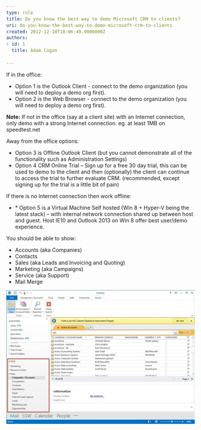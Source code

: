 ```yaml
---
type: rule
title: Do you know the best way to demo Microsoft CRM to clients?
uri: do-you-know-the-best-way-to-demo-microsoft-crm-to-clients
created: 2012-12-10T18:06:49.0000000Z
authors:
- id: 1
  title: Adam Cogan

---
```


If in the office:

- Option 1 is the Outlook Client - connect to the demo organization (you will need to deploy a demo org first).
- Option 2 is the Web Browser - connect to the demo organization (you will need to deploy a demo org first).


**Note:** If not in the office (say at a client site) with an Internet connection, only demo with a strong Internet connection. eg. at least 1MB on speedtest.net

Away from the office options:

- Option 3 is Offline Outlook Client (but you cannot demonstrate all of the functionality such as Administration Settings)
- Option 4 CRM Online Trial – Sign up for a free 30 day trial, this can be used to demo to the client and then (optionally) the client can continue to access the trial to further evaluate CRM. (recommended, except signing up for the trial is a little bit of pain)


If there is no Internet connection then work offline:

- \* Option 5 is a Virtual Machine Self hosted (Win 8 + Hyper-V being the latest stack) – with internal network connection shared up between host and guest. Host IE10 and Outlook 2013 on Win 8 offer best user/demo experience.

 
You should be able to show:

- Accounts (aka Companies)
- Contacts
- Sales (aka Leads and Invoicing and Quoting)
- Marketing (aka Campaigns)
- Service (aka Support)
- Mail Merge


![ Outlook with the CRM plugin](CRM-2013-screenshot.jpg)
